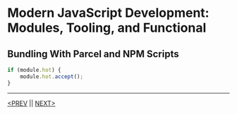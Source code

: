 # Modern JavaScript Development: Modules, Tooling, and Functional

## Bundling With Parcel and NPM Scripts

```jsx
if (module.hot) {
	module.hot.accept();
}
```

---

[<PREV](./cjs221203.md) || [NEXT>](./cjs221205.md)
